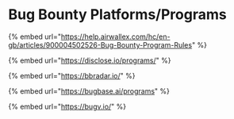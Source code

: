 # Bug Bounty Platforms/Programs

{% embed url="https://help.airwallex.com/hc/en-gb/articles/900004502526-Bug-Bounty-Program-Rules" %}

{% embed url="https://disclose.io/programs/" %}

{% embed url="https://bbradar.io/" %}

{% embed url="https://bugbase.ai/programs" %}

{% embed url="https://bugv.io/" %}
